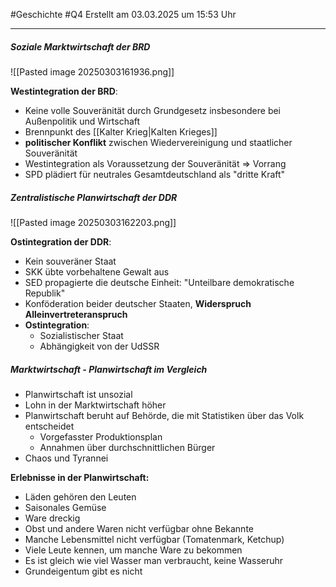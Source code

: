 #Geschichte #Q4 Erstellt am 03.03.2025 um 15:53 Uhr

---

##### Soziale Marktwirtschaft der BRD

![[Pasted image 20250303161936.png]]

**Westintegration der BRD**:
- Keine volle Souveränität durch Grundgesetz insbesondere bei Außenpolitik und Wirtschaft
- Brennpunkt des [[Kalter Krieg|Kalten Krieges]]
- **politischer Konflikt** zwischen Wiedervereinigung und staatlicher Souveränität
- Westintegration als Voraussetzung der Souveränität => Vorrang
- SPD plädiert für neutrales Gesamtdeutschland als "dritte Kraft"

##### Zentralistische Planwirtschaft der DDR

![[Pasted image 20250303162203.png]]

**Ostintegration der DDR**:
- Kein souveräner Staat
- SKK übte vorbehaltene Gewalt aus
- SED propagierte die deutsche Einheit: "Unteilbare demokratische Republik"
- Konföderation beider deutscher Staaten, **Widerspruch Alleinvertreteranspruch**
- **Ostintegration**:
	- Sozialistischer Staat
	- Abhängigkeit von der UdSSR


##### Marktwirtschaft - Planwirtschaft im Vergleich

- Planwirtschaft ist unsozial
- Lohn in der Marktwirtschaft höher
- Planwirtschaft beruht auf Behörde, die mit Statistiken über das Volk entscheidet
	- Vorgefasster Produktionsplan
	- Annahmen über durchschnittlichen Bürger
- Chaos und Tyrannei

**Erlebnisse in der Planwirtschaft:** 
- Läden gehören den Leuten
- Saisonales Gemüse
- Ware dreckig
- Obst und andere Waren nicht verfügbar ohne Bekannte
- Manche Lebensmittel nicht verfügbar (Tomatenmark, Ketchup)
- Viele Leute kennen, um manche Ware zu bekommen
- Es ist gleich wie viel Wasser man verbraucht, keine Wasseruhr
- Grundeigentum gibt es nicht